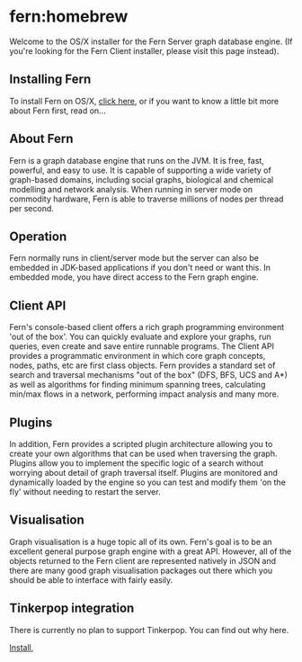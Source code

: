 fern:homebrew
=============
Welcome to the OS/X installer for the Fern Server graph database engine. (If you're looking for the Fern Client installer,
please visit this page instead).

Installing Fern
---------------
To install Fern on OS/X, [click here](https://github.com/vince-bickers/homebrew-fern/wiki/Install-Fern-on-OS-X-using-homebrew),
or if you want to know a little bit more about Fern first, read on...

About Fern
----------
Fern is a graph database engine that runs on the JVM. It is free, fast, powerful, and easy to use.
It is capable of supporting a wide variety of graph-based domains, including social graphs, biological
and chemical modelling and network analysis. When running in server mode on commodity hardware, Fern is able to
traverse millions of nodes per thread per second.

Operation
---------
Fern normally runs in client/server mode but the server can also be embedded in JDK-based applications if you don't
need or want this. In embedded mode, you have direct access to the Fern graph engine.

Client API
----------
Fern's console-based client offers a rich graph programming environment 'out of the box'. You can quickly
evaluate and explore your graphs, run queries, even create and save entire runnable programs. The Client API provides
a programmatic environment in which core graph concepts, nodes, paths, etc are first class objects. Fern provides
a standard set of search and traversal mechanisms "out of the box" (DFS, BFS, UCS and A*) as well as
algorithms for finding minimum spanning trees, calculating min/max flows in a network, performing impact analysis
and many more.

Plugins
-------
In addition, Fern provides a scripted plugin architecture allowing you to create your own algorithms that can be used when
traversing the graph. Plugins allow you to implement the specific logic of a search without
worrying about detail of graph traversal itself. Plugins are monitored and dynamically loaded by the engine so you
can test and modify them 'on the fly' without needing to restart the server.

Visualisation
-------------
Graph visualisation is a huge topic all of its own. Fern's goal is to be an excellent general purpose graph engine with
a great API. However, all of the objects returned to the Fern client are represented natively in JSON and there are
many good graph visualisation packages out there which you should be able to interface with fairly easily.


Tinkerpop integration
---------------------
There is currently no plan to support Tinkerpop. You can find out why here.

[Install](https://github.com/vince-bickers/homebrew-fern/wiki/Install-Fern-on-OS-X-using-homebrew),
